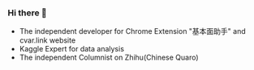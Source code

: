 ### Hi there 👋

- The independent developer for Chrome Extension "基本面助手" and cvar.link  website
- Kaggle Expert for data analysis
- The independent Columnist on Zhihu(Chinese Quaro)
  
